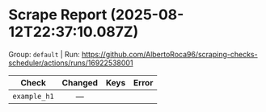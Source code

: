 # Scrape Report (2025-08-12T22:37:10.087Z)

Group: `default`  |  Run: https://github.com/AlbertoRoca96/scraping-checks-scheduler/actions/runs/16922538001

| Check | Changed | Keys | Error |
|---|:---:|:--|:--|
| `example_h1` | — |  |  |
